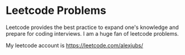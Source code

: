 # Leetcode Problems

Leetcode provides the best practice to expand one's knowledge and prepare for coding interviews. I am a huge fan of leetcode problems.

My leetcode account is https://leetcode.com/alexjubs/
